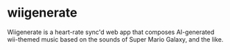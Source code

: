 # wiigenerate

Wiigenerate is a heart-rate sync'd web app that composes AI-generated wii-themed music based on the sounds of Super Mario Galaxy, and the like.